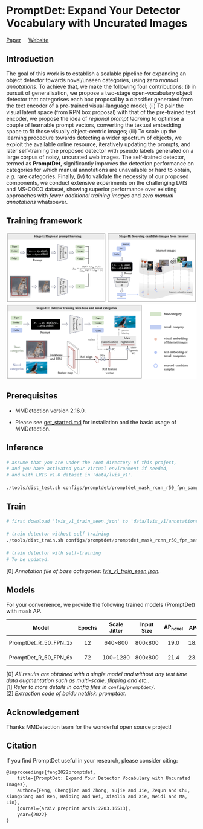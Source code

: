 
# PromptDet: Expand Your Detector  Vocabulary with Uncurated Images
[Paper](https://arxiv.org/abs/2203.16513) &nbsp; &nbsp; [Website](https://fcjian.github.io/promptdet)

## Introduction

The goal of this work is to establish a scalable pipeline for expanding an object detector towards novel/unseen categories, using *zero manual annotations*. To achieve that, we make the following four contributions: (i) in pursuit of generalisation, we propose a two-stage open-vocabulary object detector that categorises each box proposal by a classifier generated from the text encoder of a pre-trained visual-language model; (ii) To pair the visual latent space (from RPN box proposal) with that of the pre-trained text encoder, we propose the idea of *regional prompt learning* to optimise a couple of learnable prompt vectors, converting the textual embedding space to fit those visually object-centric images; (iii) To scale up the learning procedure towards detecting a wider spectrum of objects, we exploit the available online resource, iteratively updating the prompts, and later self-training the proposed detector with pseudo labels generated on a large corpus of noisy, uncurated web images. The self-trained detector, termed as **PromptDet**, significantly improves the detection performance on categories for which manual annotations are unavailable or hard to obtain, *e.g.* rare categories. Finally, (iv) to validate the necessity of our proposed components, we conduct extensive experiments on the challenging LVIS and MS-COCO dataset, showing superior performance over existing approaches with *fewer additional training images* and *zero manual annotations* whatsoever.

## Training framework
![method overview](resources/promptdet.png)

## Prerequisites

- MMDetection version 2.16.0.

- Please see [get_started.md](docs/get_started.md) for installation and the basic usage of MMDetection.

## Inference

```python
# assume that you are under the root directory of this project,
# and you have activated your virtual environment if needed,
# and with LVIS v1.0 dataset in 'data/lvis_v1'.

./tools/dist_test.sh configs/promptdet/promptdet_mask_rcnn_r50_fpn_sample1e-3_mstrain_1x_lvis_v1.py work_dirs/promptdet_mask_rcnn_r50_fpn_sample1e-3_mstrain_1x_lvis_v1.pth 4 --eval bbox segm
```

## Train
```python
# first download 'lvis_v1_train_seen.json' to 'data/lvis_v1/annotations'.

# train detector without self-training
./tools/dist_train.sh configs/promptdet/promptdet_mask_rcnn_r50_fpn_sample1e-3_mstrain_1x_lvis_v1.py 4

# train detector with self-training
# To be updated.
```
[0] *Annotation file of base categories: [lvis_v1_train_seen.json](https://drive.google.com/file/d/1dZQ5ytHgJPv4VgYOyjJerq4adc6GQkkd/view?usp=sharing).*

## Models

For your convenience, we provide the following trained models (PromptDet) with mask AP.

Model | Epochs | Scale Jitter | Input Size | AP<sub>novel | AP<c>c | AP<sub>f | AP | Download
--- |:---:|:---:|:---:|:---:|:---:|:---:|:---:|:---:
PromptDet_R_50_FPN_1x | 12 | 640~800  | 800x800 | 19.0 | 18.5 | 25.8 | 21.4 | [google](https://drive.google.com/file/d/1JIl7om8BJGQSUtjlOgBvOBc7QXWiYSgM/view?usp=sharing) / [baidu]()
PromptDet_R_50_FPN_6x | 72 | 100~1280 | 800x800 | 21.4 | 23.3 | 29.3 | 25.3 | [google](https://drive.google.com/file/d/19v9zqAdfYA2qZcF6zbKlWvDRQCtOtlGt/view?usp=sharing) / [baidu]()

[0] *All results are obtained with a single model and without any test time data augmentation such as multi-scale, flipping and etc..* \
[1] *Refer to more details in config files in `config/promptdet/`.* \
[2] *Extraction code of baidu netdisk: promptdet.*


## Acknowledgement

Thanks MMDetection team for the wonderful open source project!


## Citation

If you find PromptDet useful in your research, please consider citing:

```
@inproceedings{feng2022promptdet,
    title={PromptDet: Expand Your Detector Vocabulary with Uncurated Images},
    author={Feng, Chengjian and Zhong, Yujie and Jie, Zequn and Chu, Xiangxiang and Ren, Haibing and Wei, Xiaolin and Xie, Weidi and Ma, Lin},
    journal={arXiv preprint arXiv:2203.16513},
    year={2022}
}
```


